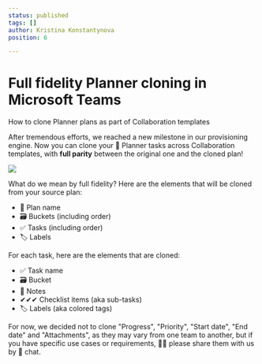 ```yaml
---
status: published
tags: []
author: Kristina Konstantynova
position: 6

---
```

# **Full fidelity Planner cloning in Microsoft Teams**

How to clone Planner plans as part of Collaboration templates

After tremendous efforts, we reached a new milestone in our provisioning engine. Now you can clone your 📅 Planner tasks across Collaboration templates, with **full parity** between the original one and the cloned plan!

![](/uploads/planner.png)

What do we mean by full fidelity? Here are the elements that will be cloned from your source plan:

* 📅 Plan name
* 🗃 Buckets (including order)
* ✅ Tasks (including order)
* 🏷 Labels

For each task, here are the elements that are cloned:

* ✅ Task name
* 🗃 Bucket
* 📝 Notes
* ✔✔✔ Checklist items (aka sub-tasks)
* 🏷 Labels (aka colored tags)

For now, we decided not to clone "Progress", "Priority", "Start date", "End date" and "Attachments", as they may vary from one team to another, but if you have specific use cases or requirements, 🙏🏼 please share them with us by 💬 chat.

#